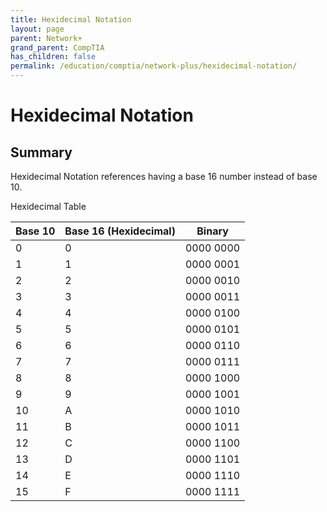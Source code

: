 ```yaml
---
title: Hexidecimal Notation
layout: page
parent: Network+
grand_parent: CompTIA
has_children: false
permalink: /education/comptia/network-plus/hexidecimal-notation/
---
```


# Hexidecimal Notation

## Summary

Hexidecimal Notation references having a base 16 number instead of base 10.

Hexidecimal Table

| Base 10 | Base 16 (Hexidecimal) | Binary    |
|---------|-----------------------|-----------|
| 0       | 0                     | 0000 0000 |
| 1       | 1                     | 0000 0001 |
| 2       | 2                     | 0000 0010 |
| 3       | 3                     | 0000 0011 |
| 4       | 4                     | 0000 0100 |
| 5       | 5                     | 0000 0101 |
| 6       | 6                     | 0000 0110 |
| 7       | 7                     | 0000 0111 |
| 8       | 8                     | 0000 1000 |
| 9       | 9                     | 0000 1001 |
| 10      | A                     | 0000 1010 |
| 11      | B                     | 0000 1011 |
| 12      | C                     | 0000 1100 |
| 13      | D                     | 0000 1101 |
| 14      | E                     | 0000 1110 |
| 15      | F                     | 0000 1111 |
